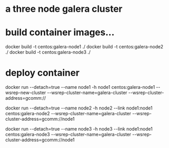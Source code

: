 
# a three node galera cluster

# build container images...
docker build -t centos:galera-node1 ./
docker build -t centos:galera-node2 ./
docker build -t centos:galera-node3 ./

# deploy container
docker run --detach=true --name node1 -h node1 centos:galera-node1 --wsrep-new-cluster --wsrep-cluster-name=galera-cluster --wsrep-cluster-address=gcomm://   

docker run --detach=true --name node2 -h node2 --link node1:node1 centos:galera-node2 --wsrep-cluster-name=galera-cluster --wsrep-cluster-address=gcomm://node1   

docker run --detach=true --name node3 -h node3 --link node1:node1 centos:galera-node3 --wsrep-cluster-name=galera-cluster --wsrep-cluster-address=gcomm://node1   



